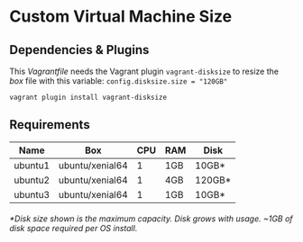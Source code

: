 # Custom Virtual Machine Size

## Dependencies & Plugins

This _Vagrantfile_ needs the Vagrant plugin `vagrant-disksize` to resize the _box_ file with this variable: `config.disksize.size = "120GB"`

```
vagrant plugin install vagrant-disksize
```

## Requirements

Name    | Box             | CPU | RAM | Disk   |
--------|-----------------|-----|-----|--------|
ubuntu1 | ubuntu/xenial64 | 1   | 1GB | 10GB*  |
ubuntu2 | ubuntu/xenial64 | 1   | 4GB | 120GB* |
ubuntu3 | ubuntu/xenial64 | 1   | 1GB | 10GB*  |

###### _*Disk size shown is the maximum capacity. Disk grows with usage. ~1GB of disk space required per OS install._
